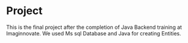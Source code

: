 # Project

This is the final project after the completion of Java Backend training at Imaginnovate. We used Ms sql Database and Java for creating Entities.
